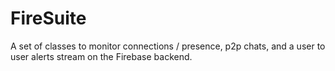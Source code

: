 FireSuite
=========

A set of classes to monitor connections / presence, p2p chats, and a user to user alerts stream on the Firebase backend.

